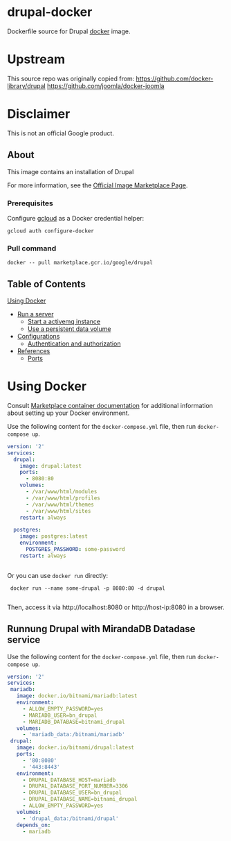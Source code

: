drupal-docker
============

Dockerfile source for Drupal [docker](https://docker.io) image.

# Upstream

This source repo was originally copied from:
https://github.com/docker-library/drupal
https://github.com/joomla/docker-joomla

# Disclaimer

This is not an official Google product.

## About
This image contains an installation of Drupal

For more information, see the
[Official Image Marketplace Page](to-do).

### Prerequisites

Configure [gcloud](https://cloud.google.com/sdk/gcloud/) as a Docker credential helper:

```shell
gcloud auth configure-docker
```
### Pull command

```shell
docker -- pull marketplace.gcr.io/google/drupal
```
## Table of Contents

 [Using Docker](#using-docker)
  * [Run a  server](#run-a-activemq-server-docker)
    * [Start a activemq instance](#start-a-activemq-instance-docker)
    * [Use a persistent data volume](#use-a-persistent-data-volume-docker)
  * [Configurations](#configurations-docker)
    * [Authentication and authorization](#authentication-and-authorization-docker)
* [References](#references)
  * [Ports](#references-ports)

# Using Docker

Consult [Marketplace container documentation](https://cloud.google.com/marketplace/docs/container-images)
for additional information about setting up your Docker environment.

Use the following content for the `docker-compose.yml` file, then run `docker-compose up`.

```yaml
version: '2'
services:
  drupal:
    image: drupal:latest
    ports:
      - 8080:80
    volumes:
      - /var/www/html/modules
      - /var/www/html/profiles
      - /var/www/html/themes
      - /var/www/html/sites
    restart: always

  postgres:
    image: postgres:latest
    environment:
      POSTGRES_PASSWORD: some-password
    restart: always
 
```
 Or you can use `docker run` directly:

```
 docker run --name some-drupal -p 8080:80 -d drupal
 
```
 Then, access it via http://localhost:8080 or http://host-ip:8080 in a browser.
 
## Runnung Drupal with MirandaDB Datadase service 
 
 Use the following content for the `docker-compose.yml` file, then run `docker-compose up`.

 ```yaml
 version: '2'
services:
  mariadb:
    image: docker.io/bitnami/mariadb:latest
    environment:
      - ALLOW_EMPTY_PASSWORD=yes
      - MARIADB_USER=bn_drupal
      - MARIADB_DATABASE=bitnami_drupal
    volumes:
      - 'mariadb_data:/bitnami/mariadb'
  drupal:
    image: docker.io/bitnami/drupal:latest
    ports:
      - '80:8080'
      - '443:8443'
    environment:
      - DRUPAL_DATABASE_HOST=mariadb
      - DRUPAL_DATABASE_PORT_NUMBER=3306
      - DRUPAL_DATABASE_USER=bn_drupal
      - DRUPAL_DATABASE_NAME=bitnami_drupal
      - ALLOW_EMPTY_PASSWORD=yes
    volumes:
      - 'drupal_data:/bitnami/drupal'
    depends_on:
      - mariadb
```
 
 
 
 

